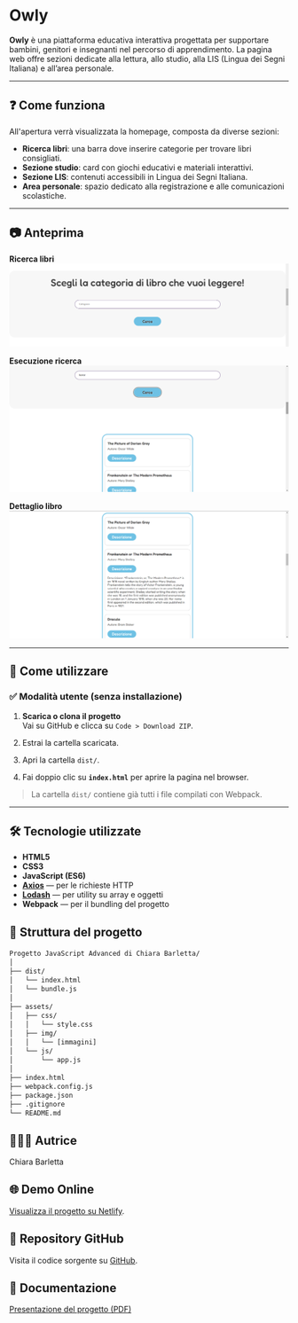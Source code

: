 # Owly

**Owly** è una piattaforma educativa interattiva progettata per supportare bambini, genitori e insegnanti nel percorso di apprendimento. La pagina web offre sezioni dedicate alla lettura, allo studio, alla LIS (Lingua dei Segni Italiana) e all’area personale.

---

## ❓ Come funziona

All'apertura verrà visualizzata la homepage, composta da diverse sezioni:

- **Ricerca libri**: una barra dove inserire categorie per trovare libri consigliati.
- **Sezione studio**: card con giochi educativi e materiali interattivi.
- **Sezione LIS**: contenuti accessibili in Lingua dei Segni Italiana.
- **Area personale**: spazio dedicato alla registrazione e alle comunicazioni scolastiche.

---

## 📷 Anteprima

**Ricerca libri**  
![Sezione di ricerca libri](assets/img/sezione-libri.png)

**Esecuzione ricerca**  
![Sezione attiva](assets/img/sezione-attiva.png)

**Dettaglio libro**  
![Descrizione libro](assets/img/descrizione-libro.png)

---

## 📌 Come utilizzare

### ✅ Modalità utente (senza installazione)

1. **Scarica o clona il progetto**  
   Vai su GitHub e clicca su `Code > Download ZIP`.

2. Estrai la cartella scaricata.

3. Apri la cartella `dist/`.

4. Fai doppio clic su **`index.html`** per aprire la pagina nel browser.

> La cartella `dist/` contiene già tutti i file compilati con Webpack.


---

## 🛠️ Tecnologie utilizzate

- **HTML5**
- **CSS3**
- **JavaScript (ES6)**
- [**Axios**](https://axios-http.com/) — per le richieste HTTP
- [**Lodash**](https://lodash.com/) — per utility su array e oggetti
- **Webpack** — per il bundling del progetto


## 🧩 Struttura del progetto 


```
Progetto JavaScript Advanced di Chiara Barletta/
│
├── dist/                      
│   └── index.html
│   └── bundle.js
│
├── assets/                    
│   ├── css/
│   │   └── style.css
│   ├── img/
│   │   └── [immagini]
│   └── js/
│       └── app.js
│
├── index.html                 
├── webpack.config.js          
├── package.json               
├── .gitignore                 
└── README.md  
``` 

## 👩🏻‍💻 Autrice

Chiara Barletta


## 🌐 Demo Online

[Visualizza il progetto su Netlify](https://owly-website.netlify.app/). 


## 📂 Repository GitHub

Visita il codice sorgente su [GitHub](https://junior5969.github.io/javascript-advanced/).


## 📄 Documentazione 

[Presentazione del progetto (PDF)](./Presentazione.pdf)